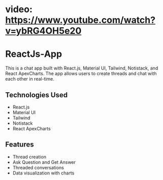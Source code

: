 # video: https://www.youtube.com/watch?v=ybRG4OH5e20

# ReactJs-App

This is a chat app built with React.js, Material UI, Tailwind, Notistack, and React ApexCharts. The app allows users to create threads and chat with each other in real-time.

## Technologies Used

- React.js
- Material UI
- Tailwind
- Notistack
- React ApexCharts

## Features

- Thread creation
- Ask Question and Get Answer
- Threaded conversations
- Data visualization with charts

